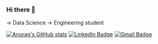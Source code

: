 ### Hi there 👋
-> Data Science
-> Engineering student

[![Anurag's GitHub stats](https://github-readme-stats.vercel.app/api?username=RicksonMonteiroENCAUT&show_icons=true&theme=radical)](https://github.com/anuraghazra/github-readme-stats)
[![LinkedIn Badge](https://img.shields.io/badge/-RicksonMonteiroENCAUT-blue?style=flat-square&logo=Linkedin&logoColor=white&link=https://www.linkedin.com/in/rickson-gomes-monteiro-411a2a1a1/)](https://www.linkedin.com/in/rickson-gomes-monteiro-411a2a1a1/)
[![Gmail Badge](https://img.shields.io/badge/-ricksonencaut@gmail.com-c14438?style=flat-square&logo=Gmail&logoColor=white&link=mailto:ricksonencaut@gmail.com)](mailto:ricksonencaut@gmail.com)
